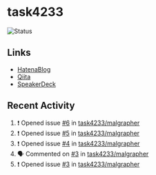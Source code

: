# task4233
![Status](https://github-readme-stats.vercel.app/api?username=task4233&count_private=true&show_icons=true&theme=chartreuse-dark)

## Links
 - [HatenaBlog](https://task4233.hatenablog.com/)
 - [Qiita](https://qiita.com/task4233)
 - [SpeakerDeck](https://speakerdeck.com/task4233)

## Recent Activity
<!--START_SECTION:activity-->
1. ❗️ Opened issue [#6](https://github.com/task4233/malgrapher/issues/6) in [task4233/malgrapher](https://github.com/task4233/malgrapher)
2. ❗️ Opened issue [#5](https://github.com/task4233/malgrapher/issues/5) in [task4233/malgrapher](https://github.com/task4233/malgrapher)
3. ❗️ Opened issue [#4](https://github.com/task4233/malgrapher/issues/4) in [task4233/malgrapher](https://github.com/task4233/malgrapher)
4. 🗣 Commented on [#3](https://github.com/task4233/malgrapher/issues/3) in [task4233/malgrapher](https://github.com/task4233/malgrapher)
5. ❗️ Opened issue [#3](https://github.com/task4233/malgrapher/issues/3) in [task4233/malgrapher](https://github.com/task4233/malgrapher)
<!--END_SECTION:activity-->
